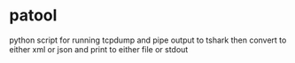patool
======

python script for running tcpdump and pipe output to tshark then convert to either xml or json and print to either file or stdout

